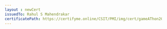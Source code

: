 ```yaml
--- 
layout : newCert 
issuedTo: Rahul S Mahendrakar 
certificatePath: https://certifyme.online/CSIT/PMI/img/cert/gameAThon2021/RahulSMahendrakar_4431d.png
--- 
```

